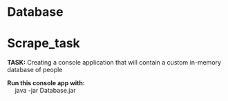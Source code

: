# Database

# Scrape_task

**TASK:** Creating a console application that will contain a custom in-memory database of people

**Run this console app with:**  <br />
 &emsp; java -jar Database.jar
